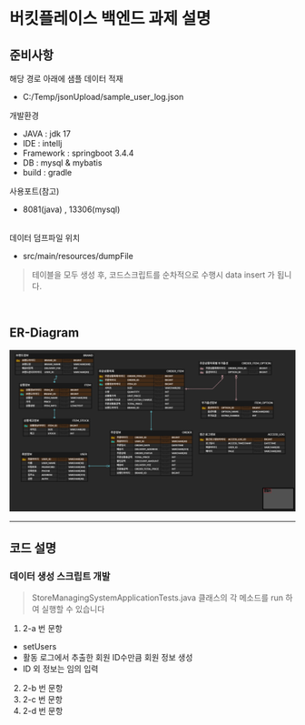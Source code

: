 # 버킷플레이스 백엔드 과제 설명



## 준비사항

해당 경로 아래에 샘플 데이터 적재<br>
+ C:/Temp/jsonUpload/sample_user_log.json<br>

개발환경<br>
+ JAVA : jdk 17<br>
+ IDE : intellj<br>
+ Framework : springboot 3.4.4<br>
+ DB : mysql & mybatis<br>
+ build : gradle<br>

사용포트(참고)<br>
+ 8081(java) , 13306(mysql)<br><br>

데이터 덤프파일 위치<br>
+ src/main/resources/dumpFile

>테이블을 모두 생성 후, 코드스크립트를 순차적으로 수행시 data insert 가 됩니다.<br>

<br>

## ER-Diagram
![erd](src/main/resources/img/erdiagram.png)<br>

***
## 코드 설명
### 데이터 생성 스크립트 개발
>StoreManagingSystemApplicationTests.java 클래스의 각 메소드를 run 하여 실행할 수 있습니다

1. 2-a 번 문항<br>
* setUsers
* 활동 로그에서 추출한 회원 ID수만큼 회원 정보 생성
* ID 외 정보는 임의 입력

2. 2-b 번 문항<br>
3. 2-c 번 문항<br>
4. 2-d 번 문항<br>




